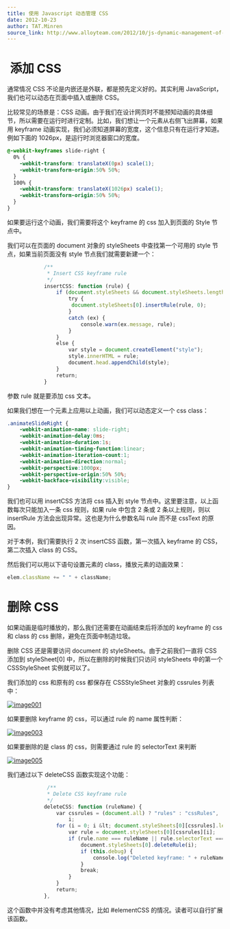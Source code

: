 ```yaml
---
title: 使用 Javascript 动态管理 CSS
date: 2012-10-23
author: TAT.Minren
source_link: http://www.alloyteam.com/2012/10/js-dynamic-management-of-css/
---
```


<!-- {% raw %} - for jekyll -->

#  添加 CSS

通常情况 CSS 不论是内嵌还是外联，都是预先定义好的。其实利用 JavaScript，我们也可以动态在页面中插入或删除 CSS。

比较常见的场景是：CSS 动画。由于我们在设计网页时不能预知动画的具体细节，所以需要在运行时进行定制。比如，我们想让一个元素从右侧飞出屏幕，如果用 keyframe 动画实现，我们必须知道屏幕的宽度，这个信息只有在运行才知道。  
例如下面的 1026px，是运行时浏览器窗口的宽度。

```css
@-webkit-keyframes slide-right {
  0% {
    -webkit-transform: translateX(0px) scale(1);
    -webkit-transform-origin:50% 50%;
  }
  100% {
    -webkit-transform: translateX(1026px) scale(1);
    -webkit-transform-origin:50% 50%;
  }
}
```

如果要运行这个动画，我们需要将这个 keyframe 的 css 加入到页面的 Style 节点中。

我们可以在页面的 document 对象的 styleSheets 中查找第一个可用的 style 节点，如果当前页面没有 style 节点我们就需要新建一个：

```javascript
            /**
             * Insert CSS keyframe rule
             */
            insertCSS: function (rule) {
                if (document.styleSheets && document.styleSheets.length) {
                    try {
                     document.styleSheets[0].insertRule(rule, 0);
                    }
                    catch (ex) {
                        console.warn(ex.message, rule);
                    }
                }
                else {
                    var style = document.createElement("style");
                    style.innerHTML = rule;
                    document.head.appendChild(style);
                }
                return;
            }
```

参数 rule 就是要添加 css 文本。

如果我们想在一个元素上应用以上动画，我们可以动态定义一个 css class：

```css
.animateSlideRight {
    -webkit-animation-name: slide-right;
    -webkit-animation-delay:0ms;
    -webkit-animation-duration:1s;
    -webkit-animation-timing-function:linear;
    -webkit-animation-iteration-count:1;
    -webkit-animation-direction:normal;
    -webkit-perspective:1000px;
    -webkit-perspective-origin:50% 50%;
    -webkit-backface-visibility:visible;
}
```

我们也可以用 insertCSS 方法将 css 插入到 style 节点中。这里要注意，以上函数每次只能加入一条 css 规则，如果 rule 中包含 2 条或 2 条以上规则，则以 insertRule 方法会出现异常。这也是为什么参数名叫 rule 而不是 cssText 的原因。

对于本例，我们需要执行 2 次 insertCSS 函数，第一次插入 keyframe 的 CSS，第二次插入 class 的 CSS。

然后我们可以用以下语句设置元素的 class，播放元素的动画效果：

```javascript
elem.className += " " + className;
```

# 删除 CSS

如果动画是临时播放的，那么我们还需要在动画结束后将添加的 keyframe 的 css 和 class 的 css 删除，避免在页面中制造垃圾。

删除 CSS 还是需要访问 document 的 styleSheets。由于之前我们一直将 CSS 添加到 styleSheet\[0] 中，所以在删除的时候我们只访问 styleSheets 中的第一个 CSSStyleSheet 实例就可以了。

我们添加的 css 和原有的 css 都保存在 CSSStyleSheet 对象的 cssrules 列表中：

[![](http://www.alloyteam.com/wp-content/uploads/2012/10/image001.png "image001")](http://www.alloyteam.com/wp-content/uploads/2012/10/image001.png)

如果要删除 keyframe 的 css，可以通过 rule 的 name 属性判断：

[![](http://www.alloyteam.com/wp-content/uploads/2012/10/image003.png "image003")](http://www.alloyteam.com/wp-content/uploads/2012/10/image003.png)

如果要删除的是 class 的 css，则需要通过 rule 的 selectorText 来判断

[![](http://www.alloyteam.com/wp-content/uploads/2012/10/image005.png "image005")](http://www.alloyteam.com/wp-content/uploads/2012/10/image005.png)

我们通过以下 deleteCSS 函数实现这个功能：

```javascript
             /**
             * Delete CSS keyframe rule
             */
            deleteCSS: function (ruleName) {
                var cssrules = (document.all) ? "rules" : "cssRules",
                    i;
                for (i = 0; i &lt; document.styleSheets[0][cssrules].length; i += 1) {
                    var rule = document.styleSheets[0][cssrules][i];
                    if (rule.name === ruleName || rule.selectorText === '.'+ruleName) {
                        document.styleSheets[0].deleteRule(i);
                        if (this.debug) {
                            console.log("Deleted keyframe: " + ruleName);
                        }
                        break;
                    }
                }
                return;
            },
```

这个函数中并没有考虑其他情况，比如 #elementCSS 的情况。读者可以自行扩展该函数。


<!-- {% endraw %} - for jekyll -->